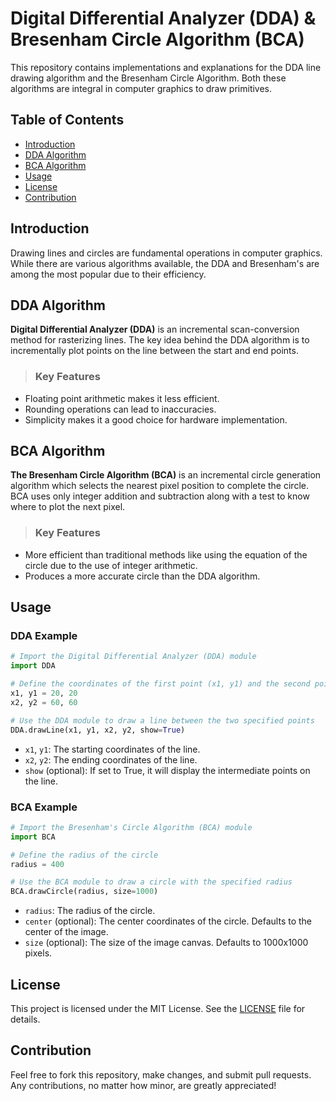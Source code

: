 # Digital Differential Analyzer (DDA) & Bresenham Circle Algorithm (BCA)
This repository contains implementations and explanations for the DDA line drawing algorithm and the Bresenham Circle Algorithm. Both these algorithms are integral in computer graphics to draw primitives.

## Table of Contents
- [Introduction](#introduction)
- [DDA Algorithm](#dda-algorithm)
- [BCA Algorithm](#bca-algorithm)
- [Usage](#usage)
- [License](#license)
- [Contribution](#contribution)

## Introduction
Drawing lines and circles are fundamental operations in computer graphics. 
While there are various algorithms available, the DDA and Bresenham's are among the most 
popular due to their efficiency.

## DDA Algorithm
**Digital Differential Analyzer (DDA)** is an incremental scan-conversion method for rasterizing lines. 
The key idea behind the DDA algorithm is to incrementally plot points on the line between the start and end points.

> ### Key Features
- Floating point arithmetic makes it less efficient.
- Rounding operations can lead to inaccuracies.
- Simplicity makes it a good choice for hardware implementation.

## BCA Algorithm
**The Bresenham Circle Algorithm (BCA)** is an incremental circle generation algorithm which selects the nearest pixel position to complete the circle. 
BCA uses only integer addition and subtraction along with a test to know where to plot the next pixel.

> ### Key Features
- More efficient than traditional methods like using the equation of the circle due to the use of integer arithmetic.
- Produces a more accurate circle than the DDA algorithm.

## Usage
### DDA Example
```python
# Import the Digital Differential Analyzer (DDA) module
import DDA

# Define the coordinates of the first point (x1, y1) and the second point (x2, y2)
x1, y1 = 20, 20
x2, y2 = 60, 60

# Use the DDA module to draw a line between the two specified points
DDA.drawLine(x1, y1, x2, y2, show=True)
```
- `x1`, `y1`: The starting coordinates of the line.
- `x2`, `y2`: The ending coordinates of the line.
- `show` (optional): If set to True, it will display the intermediate points on the line.

### BCA Example
```python
# Import the Bresenham's Circle Algorithm (BCA) module
import BCA

# Define the radius of the circle
radius = 400

# Use the BCA module to draw a circle with the specified radius
BCA.drawCircle(radius, size=1000)
```
- `radius`: The radius of the circle.
- `center` (optional): The center coordinates of the circle. Defaults to the center of the image.
- `size` (optional): The size of the image canvas. Defaults to 1000x1000 pixels.

## License
This project is licensed under the MIT License. See the [LICENSE](LICENSE) file for details.

## Contribution
Feel free to fork this repository, make changes, and submit pull requests. Any contributions, no matter how minor, are greatly appreciated!
